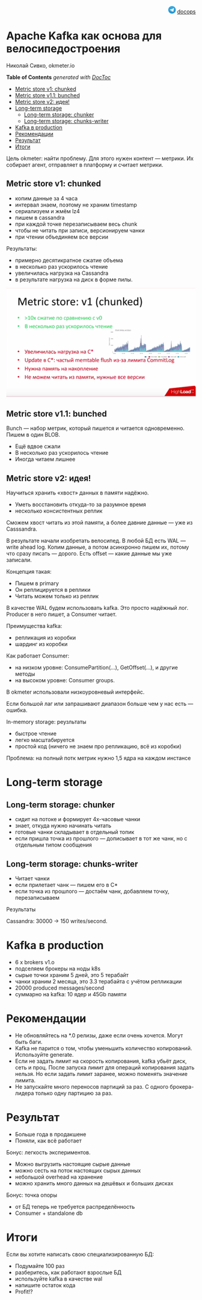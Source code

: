 <p align="right"><img src = "tg-logo.png" width="20px" height=20px"> <a href = "https://t.me/docops">docops</a></p>

# Apache Kafka как основа для велосипедостроения

Николай Сивко, okmeter.io

<!-- START doctoc generated TOC please keep comment here to allow auto update -->
<!-- DON'T EDIT THIS SECTION, INSTEAD RE-RUN doctoc TO UPDATE -->
**Table of Contents**  *generated with [DocToc](https://github.com/thlorenz/doctoc)*

  - [Metric store v1: chunked](#metric-store-v1-chunked)
  - [Metric store v1.1: bunched](#metric-store-v11-bunched)
  - [Metric store v2: идея!](#metric-store-v2-%D0%B8%D0%B4%D0%B5%D1%8F)
- [Long-term storage](#long-term-storage)
  - [Long-term storage: chunker](#long-term-storage-chunker)
  - [Long-term storage: chunks-writer](#long-term-storage-chunks-writer)
- [Kafka в production](#kafka-%D0%B2-production)
- [Рекомендации](#%D1%80%D0%B5%D0%BA%D0%BE%D0%BC%D0%B5%D0%BD%D0%B4%D0%B0%D1%86%D0%B8%D0%B8)
- [Результат](#%D1%80%D0%B5%D0%B7%D1%83%D0%BB%D1%8C%D1%82%D0%B0%D1%82)
- [Итоги](#%D0%B8%D1%82%D0%BE%D0%B3%D0%B8)

<!-- END doctoc generated TOC please keep comment here to allow auto update -->

Цель okmeter: найти проблему. Для этого нужен контент — метрики. Их собирает агент, отправляет в платформу и считает метрики.

## Metric store v1: chunked

* копим данные за 4 часа
* интервал знаем, поэтому не храним timestamp
* сериализуем и жмём lz4
* пишем в cassandra
* при каждой точке перезаписываем весь chunk
* чтобы не читать при записи, версионируем чанки
* при чтении объединяем все версии

Результаты:

* примерно десятикратное сжатие объема
* в несколько раз ускорилось чтение
* увеличилась нагрузка на Cassandra
* в результате нагрузка на диск в форме пилы.

![](cassandra-saw.png)

## Metric store v1.1: bunched

Bunch — набор метрик, который пишется и читается одновременно. Пишем в один BLOB.

* Ещё вдвое сжали
* В несколько раз ускорилось чтение
* Иногда читаем лишнее

## Metric store v2: идея!

Научиться хранить «хвост» данных в памяти надёжно.

* Уметь восстановить откуда-то за разумное время
* несколько консистентных реплик

Сможем хвост читать из этой памяти, а более давние данные — уже из Casssandra.

В результате начали изобретать велосипед. В любой БД есть WAL — write ahead log. Копим данные, а потом асинхронно пишем их, потому что сразу писать — дорого. Есть offset — какие данные мы уже записали.

Концепция такая:

* Пишем в primary
* Он реплицируется в реплики
* Читать можем только из реплик

В качестве WAL будем использовать kafka. Это просто надёжный лог. Producer в него пишет, а Consumer читает.

Преимущества kafka:

* репликация из коробки
* шардинг из коробки

Как работает Consumer:

* на низком уровне: ConsumePartition(...), GetOffset(...), и другие методы
* на высоком уровне: Consumer groups.

В okmeter использовали низкоуровневый интерфейс.

Если большой лаг или запрашивают диапазон больше чем у нас есть — ошибка.

In-memory storage: реузльтаты

* быстрое чтение
* легко масштабируется
* простой код (ничего не знаем про репликацию, всё из коробки)

Проблема: на полный потк метрик нужно 1,5 ядра на каждом инстансе

# Long-term storage

## Long-term storage: chunker

* сидит на потоке и формирует 4х-часовые чанки
* знает, откуда нужно начинать читать
* готовые чанки складывает в отдельный топик
* если пришла точка из прошлого — дописывает в тот же чанк, но с отдельным типом сообщения

## Long-term storage: chunks-writer

* Читает чанки
* если прилетает чанк — пишем его в C*
* если точка из прошлого — достаём чанк, добавляем точку, перезаписываем

Результаты

Cassandra: 30000 → 150 writes/second.

# Kafka в production

* 6 x brokers v1.o
* подселяем брокеры на ноды k8s
* сырые точки храним 5 дней, это 5 терабайт
* чанки храним 2 месяца, это 3.3 терабайта с учётом репликации
* 20000 produced messages/second
* суммарно на kafka: 10 ядер и 45Gb памяти

# Рекомендации

* Не обновляйтесь на *.0 релизы, даже если очень хочется. Могут быть баги.
* Kafka не парится о том, чтобы уменьшить количество копирований. Используйте generate.
* Если не задать лимит на скорость копирования, kafka убьёт диск, сеть и проц. После запуска лимит для операций копирования задать нельзя. Но если задать лимит заранее, можно поменять значение лимита.
* Не запускайте много переносов партиций за раз. С одного брокера-лидера только одну партицию за раз.


# Результат

* Больше года в продакшене
* Поняли, как всё работает

Бонус: легкость экспериментов.
* Можно выгрузить настоящие сырые данные
* можно сесть на поток настоящих сырых данных
* небольшой overhead на хранение
* можно хранить много данных на дешёвых и больших дисках

Бонус: точка опоры

* от БД теперь не требуется распределённость
* Consumer + standalone db

# Итоги

Если вы хотите написать свою специализированную БД:

* Подумайте 100 раз
* разберитесь, как работают взрослые БД
* используйте kafka в качестве wal
* напишите остаток кода
* Profit!?
